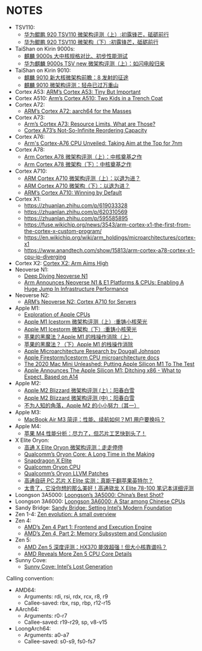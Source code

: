 # NOTES

- TSV110:
	- [华为鲲鹏 920 TSV110 微架构评测（上）:初露锋芒，砥砺前行](https://zhuanlan.zhihu.com/p/614965112)
	- [华为鲲鹏 920 TSV110 微架构（下）:初露锋芒，砥砺前行](https://zhuanlan.zhihu.com/p/616648182)
- TaiShan on Kirin 9000s:
	- [麒麟 9000s 大中核规格对比、初步性能测试](https://zhuanlan.zhihu.com/p/653645023)
	- [华为麒麟 9000s TSV new 微架构评测（上）：如闪电般归来](https://zhuanlan.zhihu.com/p/655416463)
- TaiShan on Kirin 9010:
	- [麒麟 9010 新大核微架构前瞻：8 发射的征途](https://zhuanlan.zhihu.com/p/693254515)
	- [麒麟 9010 微架构评测：轻舟已过万重山](https://zhuanlan.zhihu.com/p/694560307)
- Cortex A53: [ARM’s Cortex A53: Tiny But Important](https://chipsandcheese.com/2023/05/28/arms-cortex-a53-tiny-but-important/)
- Cortex A510: [Arm’s Cortex A510: Two Kids in a Trench Coat](https://chipsandcheese.com/2023/10/01/arms-cortex-a510-two-kids-in-a-trench-coat/)
- Cortex A72:
	- [ARM’s Cortex A72: aarch64 for the Masses](https://chipsandcheese.com/2023/11/10/arms-cortex-a72-aarch64-for-the-masses/)
- Cortex A73:
	- [Arm’s Cortex A73: Resource Limits, What are Those?](https://chipsandcheese.com/2024/07/18/arms-cortex-a73-resource-limits-what-are-those/)
	- [Cortex A73’s Not-So-Infinite Reordering Capacity](https://chipsandcheese.com/2024/08/04/cortex-a73s-not-so-infinite-reordering-capacity/)
- Cortex A76:
	- [Arm's Cortex-A76 CPU Unveiled: Taking Aim at the Top for 7nm](https://www.anandtech.com/show/12785/arm-cortex-a76-cpu-unveiled-7nm-powerhouse)
- Cortex A78:
	- [Arm Cortex A78 微架构评测（上）：中核奠基之作](https://zhuanlan.zhihu.com/p/604417153)
	- [Arm Cortex A78 微架构（下）：中核奠基之作](https://zhuanlan.zhihu.com/p/606865603)
- Cortex A710:
	- [ARM Cortex A710 微架构评测（上）：以退为进？](https://zhuanlan.zhihu.com/p/622110520) 
	- [ARM Cortex A710 微架构（下）：以退为进？](https://zhuanlan.zhihu.com/p/630829752)
	- [ARM’s Cortex A710: Winning by Default](https://chipsandcheese.com/2023/08/11/arms-cortex-a710-winning-by-default/)
- Cortex X1:
	- https://zhuanlan.zhihu.com/p/619033328
	- https://zhuanlan.zhihu.com/p/620310569
	- https://zhuanlan.zhihu.com/p/595585895
	- https://fuse.wikichip.org/news/3543/arm-cortex-x1-the-first-from-the-cortex-x-custom-program/
	- https://en.wikichip.org/wiki/arm_holdings/microarchitectures/cortex-x1
	- https://www.anandtech.com/show/15813/arm-cortex-a78-cortex-x1-cpu-ip-diverging
- Cortex X2: [Cortex X2: Arm Aims High](https://chipsandcheese.com/2023/10/27/cortex-x2-arm-aims-high/)
- Neoverse N1:
	- [Deep Diving Neoverse N1](https://chipsandcheese.com/2021/10/22/deep-diving-neoverse-n1/)
	- [Arm Announces Neoverse N1 & E1 Platforms & CPUs: Enabling A Huge Jump In Infrastructure Performance](https://www.anandtech.com/show/13959/arm-announces-neoverse-n1-platform/2)
- Neoverse N2:
	- [ARM’s Neoverse N2: Cortex A710 for Servers](https://chipsandcheese.com/2023/08/18/arms-neoverse-n2-cortex-a710-for-servers/)
- Apple M1: 
	- [Exploration of Apple CPUs](https://github.com/name99-org/AArch64-Explore)
	- [Apple M1 Icestorm 微架构评测（上）:重铸小核荣光](https://zhuanlan.zhihu.com/p/611213899)
	- [Apple M1 Icestorm 微架构（下）:重铸小核荣光](https://zhuanlan.zhihu.com/p/613097964)
	- [苹果的黑魔法？Apple M1 的栈操作消除（上）](https://zhuanlan.zhihu.com/p/595582920)
	- [苹果的黑魔法？（下）Apple M1 的栈操作消除](https://zhuanlan.zhihu.com/p/600349467)
	- [Apple Microarchitecture Research by Dougall Johnson](https://dougallj.github.io/applecpu/firestorm.html)
	- [Apple Firestorm/Icestorm CPU microarchitecture docs](https://github.com/dougallj/applecpu)
	- [The 2020 Mac Mini Unleashed: Putting Apple Silicon M1 To The Test](https://www.anandtech.com/show/16252/mac-mini-apple-m1-tested)
	- [Apple Announces The Apple Silicon M1: Ditching x86 - What to Expect, Based on A14](https://www.anandtech.com/show/16226/apple-silicon-m1-a14-deep-dive)
- Apple M2:
	- [Apple M2 Blizzard 微架构评测 (上)：阳春白雪](https://zhuanlan.zhihu.com/p/675322260)
	- [Apple M2 Blizzard 微架构评测 (中)：阳春白雪](https://zhuanlan.zhihu.com/p/678983061)
	- [不为人知的角落，Apple M2 的小小努力（其一）](https://zhuanlan.zhihu.com/p/662561990)
- Apple M3:
	- [MacBook Air M3 简评：性能、续航如何？M1 用户要换吗？](https://www.bilibili.com/video/BV1cw4m1o76r/)
- Apple M4:
	- [苹果 M4 性能分析：尽力了，但芯片工艺快到头了！](https://www.bilibili.com/video/BV1NJ4m1w7zk/)
- X Elite Oryon:
	- [高通 X Elite Oryon 微架构评测：走走停停](https://zhuanlan.zhihu.com/p/704707254)
	- [Qualcomm’s Oryon Core: A Long Time in the Making](https://chipsandcheese.com/2024/07/09/qualcomms-oryon-core-a-long-time-in-the-making/)
	- [Snapdragon X Elite](https://www.qualcomm.com/products/mobile/snapdragon/laptops-and-tablets/snapdragon-x-elite)
	- [Qualcomm Oryon CPU](https://www.qualcomm.com/products/technology/processors/oryon)
	- [Qualcomm’s Oryon LLVM Patches](https://chipsandcheese.com/2024/05/15/qualcomms-oryon-llvm-patches/)
	- [高通自研 PC 芯片 X Elite 实测：真能干翻苹果英特尔？](https://www.bilibili.com/video/BV1Ue41197Qb/)
	- [太贵了，它没你想的那么美好！高通骁龙 X Elite 78-100 笔记本详细评测](https://www.bilibili.com/video/BV1z1421r7dZ/)
- Loongson 3A5000: [Loongson’s 3A5000: China’s Best Shot?](https://chipsandcheese.com/2023/04/09/loongsons-3a5000-chinas-best-shot/)
- Loongson 3A6000: [Loongson 3A6000: A Star among Chinese CPUs](https://chipsandcheese.com/2024/03/13/loongson-3a6000-a-star-among-chinese-cpus/)
- Sandy Bridge: [Sandy Bridge: Setting Intel’s Modern Foundation](https://chipsandcheese.com/2023/08/04/sandy-bridge-setting-intels-modern-foundation/)
- Zen 1-4: [Zen evolution: A small overview](https://locuza.substack.com/p/zen-evolution-a-small-overview)
- Zen 4:
	- [AMD’s Zen 4 Part 1: Frontend and Execution Engine](https://chipsandcheese.com/2022/11/05/amds-zen-4-part-1-frontend-and-execution-engine/)
	- [AMD’s Zen 4, Part 2: Memory Subsystem and Conclusion](https://chipsandcheese.com/2022/11/08/amds-zen-4-part-2-memory-subsystem-and-conclusion/)
- Zen 5:
	- [AMD Zen 5 深度评测：HX370 能效超强！但大小核靠谱吗？](https://www.bilibili.com/video/BV1ZE421w7eb/)
	- [AMD Reveals More Zen 5 CPU Core Details](https://www.phoronix.com/review/amd-zen-5-core)
- Sunny Cove:
	- [Sunny Cove: Intel’s Lost Generation](https://chipsandcheese.com/2022/06/07/sunny-cove-intels-lost-generation/)

Calling convention:

- AMD64:
	- Arguments: rdi, rsi, rdx, rcx, r8, r9
	- Callee-saved: rbx, rsp, rbp, r12-r15
- AArch64:
	- Arguments: r0-r7
	- Callee-saved: r19-r29, sp, v8-v15
- LoongArch64:
	- Arguments: a0-a7
	- Callee-saved: s0-s9, fs0-fs7
